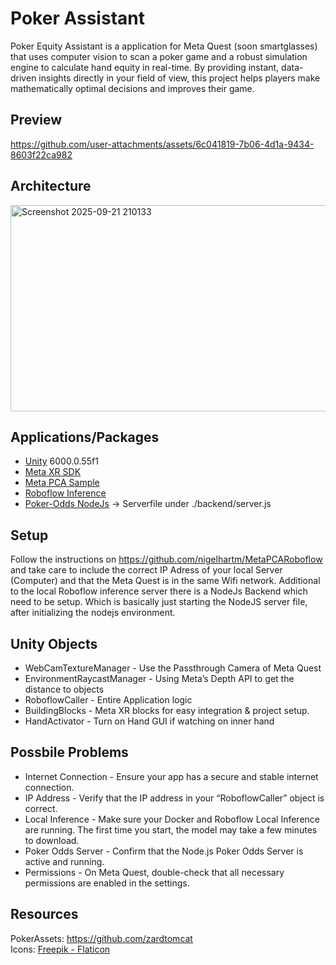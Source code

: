 # Poker Assistant
Poker Equity Assistant is a application for Meta Quest (soon smartglasses) that uses computer vision to scan a poker game and a robust simulation engine to calculate hand equity in real-time. By providing instant, data-driven insights directly in your field of view, this project helps players make mathematically optimal decisions and improves their game.

## Preview
https://github.com/user-attachments/assets/6c041819-7b06-4d1a-9434-8603f22ca982

## Architecture
<img width="640" height="330" alt="Screenshot 2025-09-21 210133" src="https://github.com/user-attachments/assets/d43c6a1a-086c-4fbd-acf5-b05ff4dbac38" />

## Applications/Packages
* [Unity](https://unity.com/) 6000.0.55f1
* [Meta XR SDK](https://assetstore.unity.com/packages/tools/integration/meta-xr-all-in-one-sdk-269657)
* [Meta PCA Sample](https://github.com/oculus-samples/Unity-PassthroughCameraApiSamples)
* [Roboflow Inference](https://github.com/roboflow/inference)
* [Poker-Odds NodeJs](https://github.com/cookpete/poker-odds) -> Serverfile under ./backend/server.js

## Setup
Follow the instructions on https://github.com/nigelhartm/MetaPCARoboflow and take care to include the correct IP Adress of your local Server (Computer) and that the Meta Quest is in the same Wifi network.
Additional to the local Roboflow inference server there is a NodeJs Backend which need to be setup. Which is basically just starting the NodeJS server file, after initializing the nodejs environment.

## Unity Objects
* WebCamTextureManager - Use the Passthrough Camera of Meta Quest
* EnvironmentRaycastManager - Using Meta’s Depth API to get the distance to objects
* RoboflowCaller - Entire Application logic
* BuildingBlocks - Meta XR blocks for easy integration & project setup.
* HandActivator - Turn on Hand GUI if watching on inner hand

## Possbile Problems
* Internet Connection - Ensure your app has a secure and stable internet connection.
* IP Address - Verify that the IP address in your “RoboflowCaller” object is correct.
* Local Inference - Make sure your Docker and Roboflow Local Inference are running. The first time you start, the model may take a few minutes to download.
* Poker Odds Server - Confirm that the Node.js Poker Odds Server is active and running.
* Permissions - On Meta Quest, double-check that all necessary permissions are enabled in the settings.

## Resources
PokerAssets: https://github.com/zardtomcat <br>
Icons: <a href="https://www.flaticon.com/free-icons/poker" title="poker icons">Freepik - Flaticon</a>
